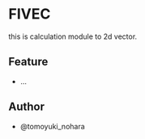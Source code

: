 
# FIVEC
this is calculation module to 2d vector.

## Feature

 - ...

## Author

 - @tomoyuki_nohara

